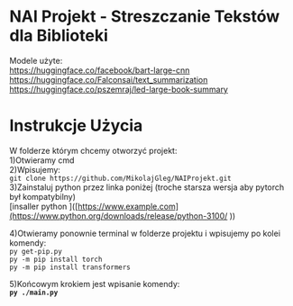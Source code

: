 # NAI Projekt - Streszczanie Tekstów dla Biblioteki
Modele użyte:  
https://huggingface.co/facebook/bart-large-cnn  
https://huggingface.co/Falconsai/text_summarization  
https://huggingface.co/pszemraj/led-large-book-summary  

# Instrukcje Użycia  
W folderze którym chcemy otworzyć projekt:  
1)Otwieramy cmd  
2)Wpisujemy:  
`git clone https://github.com/MikolajGleg/NAIProjekt.git`   
3)Zainstaluj python przez linka poniżej (troche starsza wersja aby pytorch był kompatybilny)  
[insaller python ]([https://www.example.com](https://www.python.org/downloads/release/python-3100/  ))  

4)Otwieramy ponownie terminal w folderze projektu i wpisujemy po kolei komendy:  
`py get-pip.py`  
`py -m pip install torch`  
`py -m pip install transformers`   

5)Końcowym krokiem jest wpisanie komendy:  
**`py ./main.py`**  

